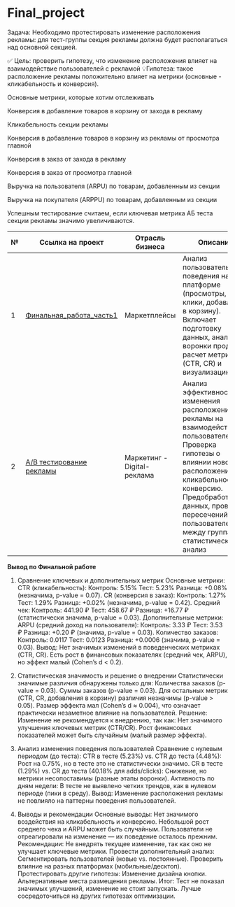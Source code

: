 # Final_project

Задача: Необходимо протестировать изменение расположения рекламы: для тест-группы секция рекламы должна будет располагаться над основной секцией.

 ✅ Цель: проверить гипотезу, что изменение расположения влияет на взаимодействие пользователей с рекламой
 💡Гипотеза: такое расположение рекламы положительно влияет на метрики (основные - кликабельность и конверсия).
 
Основные метрики, которые хотим отслеживать

Конверсия в добавление товаров в корзину от захода в рекламу

Кликабельность секции рекламы

Конверсия в добавление товаров в корзину из рекламы от просмотра главной

Конверсия в заказ от захода в рекламу

Конверсия в заказ от просмотра главной

Выручка на пользователя (ARPU) по товарам, добавленным из секции

Выручка на покупателя (ARPPU) по товарам, добавленным из секции

Успешным тестирование считаем, если ключевая метрика АБ теста секции рекламы значимо увеличиваются.

№ | Ссылка на проект | Отрасль бизнеса | Описание | Используемые библиотеки | Презентация проекта 
---|---|---|---|---|---
| 1 | [Финальная_работа_часть1](https://github.com/YulianaOs/Final_project/blob/main/%D0%A4%D0%B8%D0%BD%D0%B0%D0%BB%D1%8C%D0%BD%D0%B0%D1%8F_%D1%80%D0%B0%D0%B1%D0%BE%D1%82%D0%B0_%D1%87%D0%B0%D1%81%D1%82%D1%8C1%20(1).ipynb) | Маркетплейсы  | Анализ пользовательского поведения на платформе (просмотры, клики, добавления в корзину). Включает подготовку данных, анализ воронки продаж, расчет метрик (CTR, CR) и визуализацию. | *pandas, matplotlib, seaborn, datetime, statsmodels, numpy, plotly, scipy* | [Финальная_работа_часть1](https://colab.research.google.com/drive/1GfsbCwNrWZvkSqsm05yCBt30UEnyvI1l?usp=sharing) |
| 2 | [A/B тестирование рекламы](https://github.com/YulianaOs/Final_project/blob/main/A_B_%D1%84%D0%B8%D0%BD%D0%B0%D0%BB%D1%8C%D0%BD%D0%B0%D1%8F_%D1%80%D0%B0%D0%B1%D0%BE%D1%82%D0%B0.ipynb) | Маркетинг - Digital-реклама  | Анализ эффективности изменения расположения рекламы на взаимодействие пользователей. Проверка гипотезы о влиянии нового расположения на кликабельность и конверсию. Предобработка данных, проверка пересечений пользователей между группами, статистический анализ | *pandas, matplotlib.pyplot, seaborn, numpy, statsmodels, scipy.stats, IPython.display, warningsr* | [A/B тестирование рекламы](https://colab.research.google.com/drive/1RDIvP7YbhxhS-hFFYMqo_BzofSh5sbuz?usp=sharing) |

**Вывод по Финальной работе**
1. Сравнение ключевых и дополнительных метрик
Основные метрики:
CTR (кликабельность):
Контроль: 5.15%
Тест: 5.23%
Разница: +0.08% (незначима, p-value = 0.07).
CR (конверсия в заказ):
Контроль: 1.27%
Тест: 1.29%
Разница: +0.02% (незначима, p-value = 0.42).
Средний чек:
Контроль: 441.90 ₽
Тест: 458.67 ₽
Разница: +16.77 ₽ (статистически значима, p-value = 0.03).
Дополнительные метрики:
ARPU (средний доход на пользователя):
Контроль: 3.33 ₽
Тест: 3.53 ₽
Разница: +0.20 ₽ (значима, p-value = 0.03).
Количество заказов:
Контроль: 0.0117
Тест: 0.0123
Разница: +0.0006 (значима, p-value = 0.03).
Вывод:
Нет значимых изменений в поведенческих метриках (CTR, CR).
Есть рост в финансовых показателях (средний чек, ARPU), но эффект малый (Cohen’s d < 0.2).

2. Статистическая значимость и решение о внедрении
Статистически значимые различия обнаружены только для:
Количества заказов (p-value = 0.03).
Суммы заказов (p-value = 0.03).
Для остальных метрик (CTR, CR, добавления в корзину) различия незначимы (p-value > 0.05).
Размер эффекта мал (Cohen’s d ≈ 0.004), что означает практически незаметное влияние на пользователей.
Решение:
Изменение не рекомендуется к внедрению, так как:
Нет значимого улучшения ключевых метрик (CTR/CR).
Рост финансовых показателей может быть случайным (малый размер эффекта).

3. Анализ изменения поведения пользователей
Сравнение с нулевым периодом (до теста):
CTR в тесте (5.23%) vs. CTR до теста (4.48%):
Рост на 0.75%, но в тесте это не статистически значимо.
CR в тесте (1.29%) vs. CR до теста (40.18% для adds/clicks):
Снижение, но метрики несопоставимы (разные этапы воронки).
Активность по дням недели:
В тесте не выявлено четких трендов, как в нулевом периоде (пики в среду).
Вывод:
Изменение расположения рекламы не повлияло на паттерны поведения пользователей.

4. Выводы и рекомендации
Основные выводы:
Нет значимого воздействия на кликабельность и конверсию.
Небольшой рост среднего чека и ARPU может быть случайным.
Пользователи не отреагировали на изменение — их поведение осталось прежним.
Рекомендации:
Не внедрять текущее изменение, так как оно не улучшает ключевые метрики.
Провести дополнительный анализ:
Сегментировать пользователей (новые vs. постоянные).
Проверить влияние на разных платформах (мобильные/десктоп).
Протестировать другие гипотезы:
Изменение дизайна кнопки.
Альтернативные места размещения рекламы.
Итог: Тест не показал значимых улучшений, изменение не стоит запускать. Лучше сосредоточиться на других гипотезах оптимизации.
